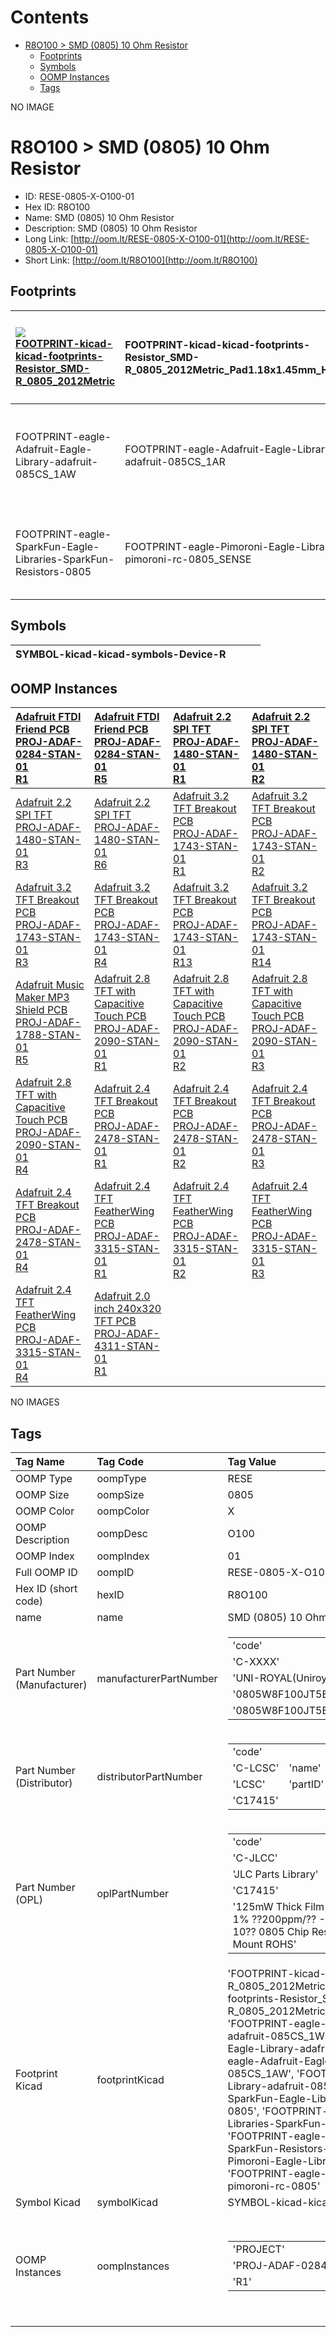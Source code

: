 



Contents
========

* [R8O100 > SMD (0805) 10 Ohm Resistor](#r8o100--smd-0805-10-ohm-resistor)
	* [Footprints](#footprints)
	* [Symbols](#symbols)
	* [OOMP Instances](#oomp-instances)
	* [Tags](#tags)
  
NO IMAGE  
# R8O100 > SMD (0805) 10 Ohm Resistor

- ID: RESE-0805-X-O100-01
- Hex ID: R8O100
- Name: SMD (0805) 10 Ohm Resistor
- Description: SMD (0805) 10 Ohm Resistor
- Long Link: [http://oom.lt/RESE-0805-X-O100-01](http://oom.lt/RESE-0805-X-O100-01)
- Short Link: [http://oom.lt/R8O100](http://oom.lt/R8O100)

## Footprints
  

|[![](https://raw.githubusercontent.com/oomlout/oomlout_OOMP_eda_V2/FOOTPRINT/kicad/kicad-footprints/Resistor_SMD/R_0805_2012Metric/main/image_140.png)<br>FOOTPRINT-kicad-kicad-footprints-Resistor_SMD-R_0805_2012Metric](https://github.com/oomlout/oomlout_OOMP_eda_V2/FOOTPRINT/kicad/kicad-footprints/Resistor_SMD/R_0805_2012Metric/tree/main/)|![]()<br>FOOTPRINT-kicad-kicad-footprints-Resistor_SMD-R_0805_2012Metric_Pad1.18x1.45mm_HandSolder|![]()<br>FOOTPRINT-eagle-Adafruit-Eagle-Library-adafruit-085CS_1W|![]()<br>FOOTPRINT-eagle-Adafruit-Eagle-Library-adafruit-085CS_1R|
| :--- | :--- | :--- | :--- |
|![]()<br>FOOTPRINT-eagle-Adafruit-Eagle-Library-adafruit-085CS_1AW|![]()<br>FOOTPRINT-eagle-Adafruit-Eagle-Library-adafruit-085CS_1AR|![]()<br>FOOTPRINT-eagle-SparkFun-Eagle-Libraries-SparkFun-Resistors-0805|![]()<br>FOOTPRINT-eagle-SparkFun-Eagle-Libraries-SparkFun-Resistors-0805-ARV|
|![]()<br>FOOTPRINT-eagle-SparkFun-Eagle-Libraries-SparkFun-Resistors-0805|![]()<br>FOOTPRINT-eagle-Pimoroni-Eagle-Library-pimoroni-rc-0805_SENSE|![]()<br>FOOTPRINT-eagle-Pimoroni-Eagle-Library-pimoroni-rc-0805||

## Symbols
  

|![]()<br>SYMBOL-kicad-kicad-symbols-Device-R||||
| :--- | :--- | :--- | :--- |

## OOMP Instances
  

|[Adafruit FTDI Friend PCB<br>PROJ-ADAF-0284-STAN-01<br>R1](https://github.com/oomlout/oomlout_OOMP_projects_V2/PROJ/ADAF/0284/STAN/01/tree/main/)|[Adafruit FTDI Friend PCB<br>PROJ-ADAF-0284-STAN-01<br>R5](https://github.com/oomlout/oomlout_OOMP_projects_V2/PROJ/ADAF/0284/STAN/01/tree/main/)|[Adafruit 2.2 SPI TFT<br>PROJ-ADAF-1480-STAN-01<br>R1](https://github.com/oomlout/oomlout_OOMP_projects_V2/PROJ/ADAF/1480/STAN/01/tree/main/)|[Adafruit 2.2 SPI TFT<br>PROJ-ADAF-1480-STAN-01<br>R2](https://github.com/oomlout/oomlout_OOMP_projects_V2/PROJ/ADAF/1480/STAN/01/tree/main/)|
| :--- | :--- | :--- | :--- |
|[Adafruit 2.2 SPI TFT<br>PROJ-ADAF-1480-STAN-01<br>R3](https://github.com/oomlout/oomlout_OOMP_projects_V2/PROJ/ADAF/1480/STAN/01/tree/main/)|[Adafruit 2.2 SPI TFT<br>PROJ-ADAF-1480-STAN-01<br>R6](https://github.com/oomlout/oomlout_OOMP_projects_V2/PROJ/ADAF/1480/STAN/01/tree/main/)|[Adafruit 3.2 TFT Breakout PCB<br>PROJ-ADAF-1743-STAN-01<br>R1](https://github.com/oomlout/oomlout_OOMP_projects_V2/PROJ/ADAF/1743/STAN/01/tree/main/)|[Adafruit 3.2 TFT Breakout PCB<br>PROJ-ADAF-1743-STAN-01<br>R2](https://github.com/oomlout/oomlout_OOMP_projects_V2/PROJ/ADAF/1743/STAN/01/tree/main/)|
|[Adafruit 3.2 TFT Breakout PCB<br>PROJ-ADAF-1743-STAN-01<br>R3](https://github.com/oomlout/oomlout_OOMP_projects_V2/PROJ/ADAF/1743/STAN/01/tree/main/)|[Adafruit 3.2 TFT Breakout PCB<br>PROJ-ADAF-1743-STAN-01<br>R4](https://github.com/oomlout/oomlout_OOMP_projects_V2/PROJ/ADAF/1743/STAN/01/tree/main/)|[Adafruit 3.2 TFT Breakout PCB<br>PROJ-ADAF-1743-STAN-01<br>R13](https://github.com/oomlout/oomlout_OOMP_projects_V2/PROJ/ADAF/1743/STAN/01/tree/main/)|[Adafruit 3.2 TFT Breakout PCB<br>PROJ-ADAF-1743-STAN-01<br>R14](https://github.com/oomlout/oomlout_OOMP_projects_V2/PROJ/ADAF/1743/STAN/01/tree/main/)|
|[Adafruit Music Maker MP3 Shield PCB<br>PROJ-ADAF-1788-STAN-01<br>R5](https://github.com/oomlout/oomlout_OOMP_projects_V2/PROJ/ADAF/1788/STAN/01/tree/main/)|[Adafruit 2.8 TFT with Capacitive Touch PCB<br>PROJ-ADAF-2090-STAN-01<br>R1](https://github.com/oomlout/oomlout_OOMP_projects_V2/PROJ/ADAF/2090/STAN/01/tree/main/)|[Adafruit 2.8 TFT with Capacitive Touch PCB<br>PROJ-ADAF-2090-STAN-01<br>R2](https://github.com/oomlout/oomlout_OOMP_projects_V2/PROJ/ADAF/2090/STAN/01/tree/main/)|[Adafruit 2.8 TFT with Capacitive Touch PCB<br>PROJ-ADAF-2090-STAN-01<br>R3](https://github.com/oomlout/oomlout_OOMP_projects_V2/PROJ/ADAF/2090/STAN/01/tree/main/)|
|[Adafruit 2.8 TFT with Capacitive Touch PCB<br>PROJ-ADAF-2090-STAN-01<br>R4](https://github.com/oomlout/oomlout_OOMP_projects_V2/PROJ/ADAF/2090/STAN/01/tree/main/)|[Adafruit 2.4 TFT Breakout PCB<br>PROJ-ADAF-2478-STAN-01<br>R1](https://github.com/oomlout/oomlout_OOMP_projects_V2/PROJ/ADAF/2478/STAN/01/tree/main/)|[Adafruit 2.4 TFT Breakout PCB<br>PROJ-ADAF-2478-STAN-01<br>R2](https://github.com/oomlout/oomlout_OOMP_projects_V2/PROJ/ADAF/2478/STAN/01/tree/main/)|[Adafruit 2.4 TFT Breakout PCB<br>PROJ-ADAF-2478-STAN-01<br>R3](https://github.com/oomlout/oomlout_OOMP_projects_V2/PROJ/ADAF/2478/STAN/01/tree/main/)|
|[Adafruit 2.4 TFT Breakout PCB<br>PROJ-ADAF-2478-STAN-01<br>R4](https://github.com/oomlout/oomlout_OOMP_projects_V2/PROJ/ADAF/2478/STAN/01/tree/main/)|[Adafruit 2.4 TFT FeatherWing PCB<br>PROJ-ADAF-3315-STAN-01<br>R1](https://github.com/oomlout/oomlout_OOMP_projects_V2/PROJ/ADAF/3315/STAN/01/tree/main/)|[Adafruit 2.4 TFT FeatherWing PCB<br>PROJ-ADAF-3315-STAN-01<br>R2](https://github.com/oomlout/oomlout_OOMP_projects_V2/PROJ/ADAF/3315/STAN/01/tree/main/)|[Adafruit 2.4 TFT FeatherWing PCB<br>PROJ-ADAF-3315-STAN-01<br>R3](https://github.com/oomlout/oomlout_OOMP_projects_V2/PROJ/ADAF/3315/STAN/01/tree/main/)|
|[Adafruit 2.4 TFT FeatherWing PCB<br>PROJ-ADAF-3315-STAN-01<br>R4](https://github.com/oomlout/oomlout_OOMP_projects_V2/PROJ/ADAF/3315/STAN/01/tree/main/)|[Adafruit 2.0 inch 240x320 TFT PCB<br>PROJ-ADAF-4311-STAN-01<br>R1](https://github.com/oomlout/oomlout_OOMP_projects_V2/PROJ/ADAF/4311/STAN/01/tree/main/)|||
  
NO IMAGES  
## Tags
  

|Tag Name|Tag Code|Tag Value|
| :--- | :--- | :--- |
|OOMP Type|oompType|RESE|
|OOMP Size|oompSize|0805|
|OOMP Color|oompColor|X|
|OOMP Description|oompDesc|O100|
|OOMP Index|oompIndex|01|
|Full OOMP ID|oompID|RESE-0805-X-O100-01|
|Hex ID (short code)|hexID|R8O100|
|name|name|SMD (0805) 10 Ohm Resistor|
|Part Number (Manufacturer)|manufacturerPartNumber|<table><tr><td>'code'</td></tr><tr><td> 'C-XXXX'</td><td> 'name'</td></tr><tr><td> 'UNI-ROYAL(Uniroyal Elec)'</td><td> 'partID'</td></tr><tr><td> '0805W8F100JT5E'</td><td> 'partName'</td></tr><tr><td> '0805W8F100JT5E'</td></tr></table>|
|Part Number (Distributor)|distributorPartNumber|<table><tr><td>'code'</td></tr><tr><td> 'C-LCSC'</td><td> 'name'</td></tr><tr><td> 'LCSC'</td><td> 'partID'</td></tr><tr><td> 'C17415'</td></tr></table>|
|Part Number (OPL)|oplPartNumber|<table><tr><td>'code'</td></tr><tr><td> 'C-JLCC'</td><td> 'name'</td></tr><tr><td> 'JLC Parts Library'</td><td> 'partID'</td></tr><tr><td> 'C17415'</td><td> 'partName'</td></tr><tr><td> '125mW Thick Film Resistors 150V ??1% ??200ppm/?? -55??~+155?? 10?? 0805  Chip Resistor - Surface Mount ROHS'</td></tr></table>|
|Footprint Kicad|footprintKicad|'FOOTPRINT-kicad-kicad-footprints-Resistor_SMD-R_0805_2012Metric', 'FOOTPRINT-kicad-kicad-footprints-Resistor_SMD-R_0805_2012Metric_Pad1.18x1.45mm_HandSolder', 'FOOTPRINT-eagle-Adafruit-Eagle-Library-adafruit-085CS_1W', 'FOOTPRINT-eagle-Adafruit-Eagle-Library-adafruit-085CS_1R', 'FOOTPRINT-eagle-Adafruit-Eagle-Library-adafruit-085CS_1AW', 'FOOTPRINT-eagle-Adafruit-Eagle-Library-adafruit-085CS_1AR', 'FOOTPRINT-eagle-SparkFun-Eagle-Libraries-SparkFun-Resistors-0805', 'FOOTPRINT-eagle-SparkFun-Eagle-Libraries-SparkFun-Resistors-0805-ARV', 'FOOTPRINT-eagle-SparkFun-Eagle-Libraries-SparkFun-Resistors-0805', 'FOOTPRINT-eagle-Pimoroni-Eagle-Library-pimoroni-rc-0805_SENSE', 'FOOTPRINT-eagle-Pimoroni-Eagle-Library-pimoroni-rc-0805'|
|Symbol Kicad|symbolKicad|SYMBOL-kicad-kicad-symbols-Device-R|
|OOMP Instances|oompInstances|<table><tr><td>'PROJECT'</td></tr><tr><td> 'PROJ-ADAF-0284-STAN-01'</td><td> 'ID'</td></tr><tr><td> 'R1'</td></tr></table></td><td> <table><tr><td>'PROJECT'</td></tr><tr><td> 'PROJ-ADAF-0284-STAN-01'</td><td> 'ID'</td></tr><tr><td> 'R5'</td></tr></table></td><td> <table><tr><td>'PROJECT'</td></tr><tr><td> 'PROJ-ADAF-1480-STAN-01'</td><td> 'ID'</td></tr><tr><td> 'R1'</td></tr></table></td><td> <table><tr><td>'PROJECT'</td></tr><tr><td> 'PROJ-ADAF-1480-STAN-01'</td><td> 'ID'</td></tr><tr><td> 'R2'</td></tr></table></td><td> <table><tr><td>'PROJECT'</td></tr><tr><td> 'PROJ-ADAF-1480-STAN-01'</td><td> 'ID'</td></tr><tr><td> 'R3'</td></tr></table></td><td> <table><tr><td>'PROJECT'</td></tr><tr><td> 'PROJ-ADAF-1480-STAN-01'</td><td> 'ID'</td></tr><tr><td> 'R6'</td></tr></table></td><td> <table><tr><td>'PROJECT'</td></tr><tr><td> 'PROJ-ADAF-1743-STAN-01'</td><td> 'ID'</td></tr><tr><td> 'R1'</td></tr></table></td><td> <table><tr><td>'PROJECT'</td></tr><tr><td> 'PROJ-ADAF-1743-STAN-01'</td><td> 'ID'</td></tr><tr><td> 'R2'</td></tr></table></td><td> <table><tr><td>'PROJECT'</td></tr><tr><td> 'PROJ-ADAF-1743-STAN-01'</td><td> 'ID'</td></tr><tr><td> 'R3'</td></tr></table></td><td> <table><tr><td>'PROJECT'</td></tr><tr><td> 'PROJ-ADAF-1743-STAN-01'</td><td> 'ID'</td></tr><tr><td> 'R4'</td></tr></table></td><td> <table><tr><td>'PROJECT'</td></tr><tr><td> 'PROJ-ADAF-1743-STAN-01'</td><td> 'ID'</td></tr><tr><td> 'R13'</td></tr></table></td><td> <table><tr><td>'PROJECT'</td></tr><tr><td> 'PROJ-ADAF-1743-STAN-01'</td><td> 'ID'</td></tr><tr><td> 'R14'</td></tr></table></td><td> <table><tr><td>'PROJECT'</td></tr><tr><td> 'PROJ-ADAF-1788-STAN-01'</td><td> 'ID'</td></tr><tr><td> 'R5'</td></tr></table></td><td> <table><tr><td>'PROJECT'</td></tr><tr><td> 'PROJ-ADAF-2090-STAN-01'</td><td> 'ID'</td></tr><tr><td> 'R1'</td></tr></table></td><td> <table><tr><td>'PROJECT'</td></tr><tr><td> 'PROJ-ADAF-2090-STAN-01'</td><td> 'ID'</td></tr><tr><td> 'R2'</td></tr></table></td><td> <table><tr><td>'PROJECT'</td></tr><tr><td> 'PROJ-ADAF-2090-STAN-01'</td><td> 'ID'</td></tr><tr><td> 'R3'</td></tr></table></td><td> <table><tr><td>'PROJECT'</td></tr><tr><td> 'PROJ-ADAF-2090-STAN-01'</td><td> 'ID'</td></tr><tr><td> 'R4'</td></tr></table></td><td> <table><tr><td>'PROJECT'</td></tr><tr><td> 'PROJ-ADAF-2478-STAN-01'</td><td> 'ID'</td></tr><tr><td> 'R1'</td></tr></table></td><td> <table><tr><td>'PROJECT'</td></tr><tr><td> 'PROJ-ADAF-2478-STAN-01'</td><td> 'ID'</td></tr><tr><td> 'R2'</td></tr></table></td><td> <table><tr><td>'PROJECT'</td></tr><tr><td> 'PROJ-ADAF-2478-STAN-01'</td><td> 'ID'</td></tr><tr><td> 'R3'</td></tr></table></td><td> <table><tr><td>'PROJECT'</td></tr><tr><td> 'PROJ-ADAF-2478-STAN-01'</td><td> 'ID'</td></tr><tr><td> 'R4'</td></tr></table></td><td> <table><tr><td>'PROJECT'</td></tr><tr><td> 'PROJ-ADAF-3315-STAN-01'</td><td> 'ID'</td></tr><tr><td> 'R1'</td></tr></table></td><td> <table><tr><td>'PROJECT'</td></tr><tr><td> 'PROJ-ADAF-3315-STAN-01'</td><td> 'ID'</td></tr><tr><td> 'R2'</td></tr></table></td><td> <table><tr><td>'PROJECT'</td></tr><tr><td> 'PROJ-ADAF-3315-STAN-01'</td><td> 'ID'</td></tr><tr><td> 'R3'</td></tr></table></td><td> <table><tr><td>'PROJECT'</td></tr><tr><td> 'PROJ-ADAF-3315-STAN-01'</td><td> 'ID'</td></tr><tr><td> 'R4'</td></tr></table></td><td> <table><tr><td>'PROJECT'</td></tr><tr><td> 'PROJ-ADAF-4311-STAN-01'</td><td> 'ID'</td></tr><tr><td> 'R1'</td></tr></table>|
||||
